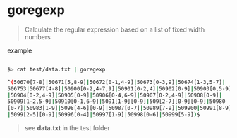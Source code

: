 # goregexp


>Calculate the regular expression based on a list of fixed width numbers

example

```sh

$> cat test/data.txt | goregexp

^(50670[7-8]|50671[5,8-9]|50672[0-1,4-9]|50673[0-3,9]|50674[1-3,5-7]|
506753|50677[4-8]|50900[0-2,4-7,9]|50901[0-2,4]|50902[0-9]|50903[0,5-9]
|50904[0-2,4-9]|50905[0-9]|50906[0-4,6-9]|50907[0-2,4-9]|50908[0-9]|
50909[1-2,5-9]|50910[0-1,6-9]|5091[1-9][0-9]|509[2-7][0-9][0-9]|50980
[0-7]|50983[1-9]|5098[4-6][0-9]|50987[0-7]|50989[7-9]|509900|50991[8-9]
|5099[2-5][0-9]|50996[0-4]|50997[1-9]|50998[0-6]|50999[5-9])$
```

>see **data.txt** in the test folder
